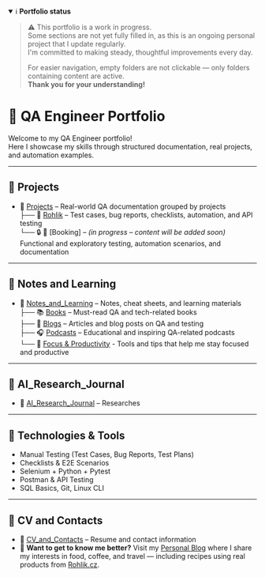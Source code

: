 <details open>
<summary>ℹ️ <strong>Portfolio status</strong></summary>

> ⚠️ This portfolio is a work in progress.  
> Some sections are not yet fully filled in, as this is an ongoing personal project that I update regularly.  
> I'm committed to making steady, thoughtful improvements every day.  
>  
> For easier navigation, empty folders are not clickable — only folders containing content are active.  
> **Thank you for your understanding!**

</details>


# 💼 QA Engineer Portfolio

Welcome to my QA Engineer portfolio!  
Here I showcase my skills through structured documentation, real projects, and automation examples.

---

## 📁 Projects

- 📂 [Projects](./Projects) – Real-world QA documentation grouped by projects  
  ├── 🛒 [Rohlik](./Projects/Rohlik) – Test cases, bug reports, checklists, automation, and API testing  
  └── 🔒 🏨 [Booking] – *(in progress – content will be added soon)* Functional and exploratory testing, automation scenarios, and documentation

---

## 🧠 Notes and Learning

- 📂 [Notes_and_Learning](./Notes_and_Learning) – Notes, cheat sheets, and learning materials  
  ├── 📚 [Books](./Notes_and_Learning/Books) – Must-read QA and tech-related books  
  ├── 📝 [Blogs](./Notes_and_Learning/Blogs) – Articles and blog posts on QA and testing  
  ├── 🎧 [Podcasts](./Notes_and_Learning/Podcasts) – Educational and inspiring QA-related podcasts  
  └── 🧘 [Focus & Productivity](./Notes_and_Learning/README.md#-focus--productivity) - Tools and tips that help me stay focused and productive
  
---

## 🔬 AI_Research_Journal

- 📂 [AI_Research_Journal](./AI_Research_Journal) – Researches
  
---

## 🔧 Technologies & Tools

- Manual Testing (Test Cases, Bug Reports, Test Plans)
- Checklists & E2E Scenarios
- Selenium + Python + Pytest
- Postman & API Testing
- SQL Basics, Git, Linux CLI
  
---

## 🧾 CV and Contacts

- 📄 [CV_and_Contacts](./CV_and_Contacts) – Resume and contact information
- 🌿 **Want to get to know me better?** Visit my [Personal Blog](https://github.com/mpleshkova/My_hobbies_blog) where I share my interests in food, coffee, and travel — including recipes using real products from [Rohlik.cz](https://www.rohlik.cz/en-CZ).

